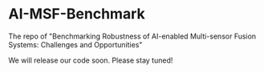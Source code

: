 # AI-MSF-Benchmark
The repo of "Benchmarking Robustness of AI-enabled Multi-sensor Fusion Systems: Challenges and Opportunities"

We will release our code soon. Please stay tuned!
